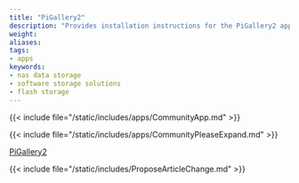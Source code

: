 ```yaml
---
title: "PiGallery2"
description: "Provides installation instructions for the PiGallery2 application in TrueNAS."
weight: 
aliases:
tags:
- apps
keywords:
- nas data storage
- software storage solutions
- flash storage
---
```


{{< include file="/static/includes/apps/CommunityApp.md" >}}

<!-- Comment out the following line if your suggested changes to this Community app documentation provide a complete installation tutorial. Leave exposed if you are proposing a partial expansion of the content, but further work is needed. -->
{{< include file="/static/includes/apps/CommunityPleaseExpand.md" >}}

<!-- Uncomment the following line if you suspect this Community app documentation is out of date, inaccurate, or needs further improvement -->
<!--{{< include file="/static/includes/apps/CommunityPleaseImprove.md" >}}-->

[PiGallery2](https://bpatrik.github.io/pigallery2) <!-- is a [description of the application] -->

{{< include file="/static/includes/ProposeArticleChange.md" >}}
